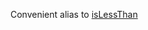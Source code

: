 Convenient alias to <a href="#!/api/Ext.Version-method-isLessThan" rel="Ext.Version-method-isLessThan" class="docClass">isLessThan</a>
